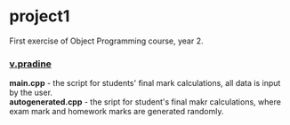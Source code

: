 # project1
First exercise of Object Programming course, year 2.

### [v.pradine](https://github.com/ErikaKriks/project1/releases/tag/v.pradine)
**main.cpp** - the script for students' final mark calculations, all data is input by the user.
<br>**autogenerated.cpp** - the sript for student's final makr calculations, where exam mark and homework marks are generated randomly.
